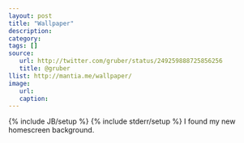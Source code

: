```yaml
---
layout: post
title: "Wallpaper"
description:
category:
tags: []
source:
   url: http://twitter.com/gruber/status/249259888725856256
   title: @gruber
llist: http://mantia.me/wallpaper/
image:
   url:
   caption:
---
```

{% include JB/setup %}
{% include stderr/setup %}
I found my new homescreen background.